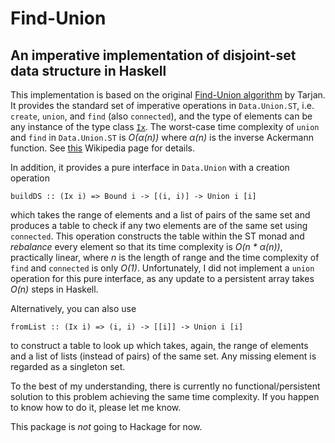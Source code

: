 # Find-Union 

## An imperative implementation of disjoint-set data structure in Haskell

This implementation is based on the original [Find-Union
algorithm](https://dl.acm.org/citation.cfm?id=321884) by Tarjan. It provides
the standard set of imperative operations in `Data.Union.ST`, i.e. `create`,
`union`, and `find` (also `connected`), and the type of elements can be any
instance of the type class
[`Ix`](https://www.haskell.org/onlinereport/haskell2010/haskellch19.html).
The worst-case time complexity of `union` and `find` in `Data.Union.ST` is
*O(α(n))* where *α(n)* is the inverse Ackermann function. See
[this](https://en.wikipedia.org/wiki/Disjoint-set_data_structure) Wikipedia
page for details.

In addition, it provides a pure interface in `Data.Union` with a creation operation

    buildDS :: (Ix i) => Bound i -> [(i, i)] -> Union i [i]

which takes the range of elements and a list of pairs of the same set and
produces a table to check if any two elements are of the same set using
`connected`. This operation constructs the table within the ST monad and
*rebalance* every element so that its time complexity is *O(n * α(n))*,
practically linear, where *n* is the length of range and the time complexity of
`find` and `connected` is only *O(1)*. Unfortunately, I did not implement a
`union` operation for this pure interface, as any update to a persistent array
takes *O(n)* steps in Haskell. 

Alternatively, you can also use 

    fromList :: (Ix i) => (i, i) -> [[i]] -> Union i [i]

to construct a table to look up which takes, again, the range of elements and a
list of lists (instead of pairs) of the same set. Any missing element is
regarded as a singleton set. 

To the best of my understanding, there is currently no
functional/persistent solution to this problem achieving the same time
complexity. If you happen to know how to do it, please let me know. 

This package is *not* going to Hackage for now.
